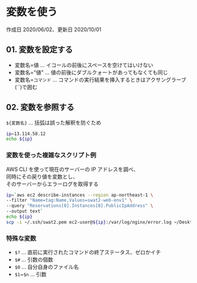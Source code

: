 # 変数を使う

作成日 2020/06/02、更新日 2020/10/01

## 01. 変数を設定する

- 変数名=値 ... イコールの前後にスペースを空けてはいけない
- 変数名="値" ... 値の前後にダブルクォートがあってもなくても同じ
- 変数名=`コマンド` ... コマンドの実行結果を挿入するときはアクサングラーブ(``)で囲む

## 02. 変数を参照する

`${変数名}` ... 括弧は誤った解釈を防ぐため

```bash
ip=13.114.58.12
echo ${ip}
```

### 変数を使った複雑なスクリプト例

AWS CLI を使って現在のサーバーの IP アドレスを調べ、\
同時にその戻り値を変数とし、\
そのサーバーからエラーログを取得する

```bash
ip=`aws ec2 describe-instances --region ap-northeast-1 \
--filter "Name=tag:Name,Values=swat2-web-env1" \
--query "Reservations[0].Instances[0].PublicIpAddress" \
--output text`
echo ${ip}
scp -i ~/.ssh/swat2.pem ec2-user@${ip}:/var/log/nginx/error.log ~/Desktop
```

### 特殊な変数

- `$?` ... 直前に実行されたコマンドの終了ステータス、ゼロかイチ
- `$#` ... 引数の個数
- `$0` ... 自分自身のファイル名
- `$1`~`$n` ... 引数
